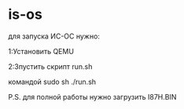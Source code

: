 is-os
=====

для запуска ИС-ОС нужно:

1:Установить QEMU 

2:Зпустить скрипт run.sh  

командой  sudo sh ./run.sh


P.S. для полной работы нужно загрузить I87H.BIN
